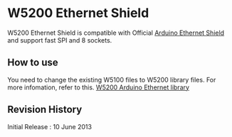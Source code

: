 # W5200 Ethernet Shield
W5200 Ethernet Shield is compatible with Official [Arduino Ethernet Shield](http://arduino.cc/en/Main/ArduinoEthernetShield) and support fast SPI and 8 sockets. 

## How to use
You need to change the existing W5100 files to W5200 library files.
For more infomation, refer to this. [W5200 Arduino Ethernet library](https://github.com/Wiznet/W5200_Arduino_Ethernet_Lib)


## Revision History
Initial Release : 10 June 2013


